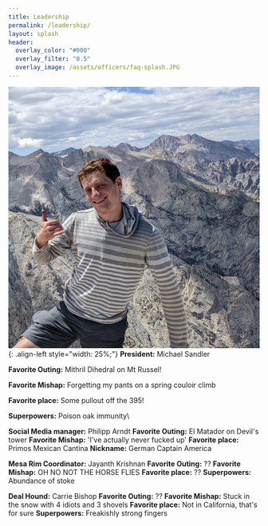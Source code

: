 ```yaml
---
title: Leadership
permalink: /leadership/
layout: splash
header:
  overlay_color: "#000"
  overlay_filter: "0.5"
  overlay_image: /assets/officers/faq-splash.JPG
---
```

![mike](/assets/officers/mike.jpg){: .align-left style="width: 25%;"}
**President:** Michael Sandler

**Favorite Outing:** Mithril Dihedral on Mt Russel!

**Favorite Mishap:** Forgetting my pants on a spring couloir climb

**Favorite place:** Some pullout off the 395!

**Superpowers:** Poison oak immunity\


**Social Media manager:** Philipp Arndt
**Favorite Outing:** El Matador on Devil's tower
**Favorite Mishap:** 'I've actually never fucked up'
**Favorite place:** Primos Mexican Cantina
**Nickname:** German Captain America

**Mesa Rim Coordinator:** Jayanth Krishnan
**Favorite Outing:** ??
**Favorite Mishap:** OH NO NOT THE HORSE FLIES
**Favorite place:** ??
**Superpowers:** Abundance of stoke

**Deal Hound:** Carrie Bishop
**Favorite Outing:** ??
**Favorite Mishap:** Stuck in the snow with 4 idiots and 3 shovels
**Favorite place:** Not in California, that's for sure
**Superpowers:**  Freakishly strong fingers
